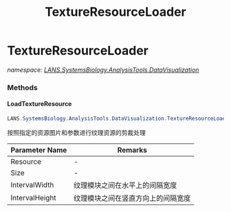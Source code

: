 ﻿---
title: TextureResourceLoader
---

# TextureResourceLoader
_namespace: [LANS.SystemsBiology.AnalysisTools.DataVisualization](N-LANS.SystemsBiology.AnalysisTools.DataVisualization.html)_



### Methods

#### LoadTextureResource
```csharp
LANS.SystemsBiology.AnalysisTools.DataVisualization.TextureResourceLoader.LoadTextureResource(System.Drawing.Image,System.Drawing.Size,System.Int32,System.Int32)
```
按照指定的资源图片和参数进行纹理资源的剪裁处理

|Parameter Name|Remarks|
|--------------|-------|
|Resource|-|
|Size|-|
|IntervalWidth|纹理模块之间在水平上的间隔宽度|
|IntervalHeight|纹理模块之间在竖直方向上的间隔宽度|






